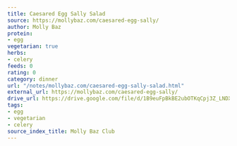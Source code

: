 ```yaml
---
title: Caesared Egg Sally Salad
source: https://mollybaz.com/caesared-egg-sally/
author: Molly Baz
protein:
- egg
vegetarian: true
herbs:
- celery
feeds: 0
rating: 0
category: dinner
url: "/notes/mollybaz.com/caesared-egg-sally-salad.html"
external_url: https://mollybaz.com/caesared-egg-sally/
drive_url: https://drive.google.com/file/d/1B9euFpBkBE2ubOTKqCpj3Z_LNDX1jqTK/view?usp=drive_link
tags:
- egg
- vegetarian
- celery
source_index_title: Molly Baz Club
---
```




